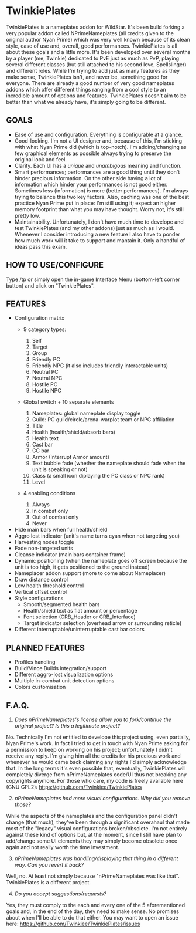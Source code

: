 # TwinkiePlates
TwinkiePlates is a nameplates addon for WildStar. It's been build forking a very popular addon called NPrimeNameplates (all credits given to the original author Nyan Prime) which was very well known because of its clean style, ease of use and, overall, good performances.
TwinkiePlates is all about these goals and a little more. It's been developed over several months by a player (me, Twinkie) dedicated to PvE just as much as PvP, playing several different classes (but still attached to his second love, Spellslinger) and different roles.
While I'm trying to add just as many features as they make sense, TwinkiePlates isn't, and never be, something good for everyone. There are already a good number of very good nameplates addons which offer different things ranging from a cool style to an incredible amount of options and features. TwinkiePlates doesn't aim to be better than what we already have, it's simply going to be different.

## GOALS
* Ease of use and configuration. Everything is configurable at a glance.
* Good-looking. I'm not a UI designer and, because of this, I'm sticking with what Nyan Prime did (which is top-notch). I'm adding/changing as few graphical elements as possible always trying to preserve the original look and feel.
* Clarity. Each UI has a _unique_ and _unambigous_ meaning and function.
* Smart performances; performances are a good thing until they don't hinder precious information. On the other side having a lot of information which hinder your performances is not good either. Sometimes less (information) is more (better performances). I'm always trying to balance this two key factors. Also, caching was one of the best practice Nyan Prime put in place: I'm still using it; expect an higher memory footprint than what you may have thought. Worry not, it's still pretty low.
* Maintainability. Unfortunately, I don't have much time to develope and test TwinkiePlates (and my other addons) just as much as I would. Whenever I consider introducing a new feature I also have to ponder how much work will it take to support and mantain it. Only a handful of ideas pass this exam.

## HOW TO USE/CONFIGURE

Type /tp or simply open the in-game Interface Menu (bottom-left corner button) and click on "TwinkiePlates".

## FEATURES

* Configuration matrix
  - 9 category types:
    1. Self
    2. Target
    3. Group
    4. Friendly PC
    5. Friendly NPC (it also includes friendly interactable units)
    6. Neutral PC
    7. Neutral NPC
    8. Hostile PC
    9. Hostile NPC
    
  - Global switch + 10 separate elements
    1. Nameplates: global nameplate display toggle
    2. Guild: PC guild/circle/arena-warplot team or NPC affiliation
    3. Title
    4. Health (health/shield/absorb bars)
    5. Health text
    6. Cast bar
    7. CC bar
    8. Armor (Interrupt Armor amount)
    9. Text bubble fade (whether the nameplate should fade when the unit is speaking or not)
    10. Class (a small icon diplaying the PC class or NPC rank)
    11. Level
    
  - 4 enabling conditions
    1. Always
    2. In combat only
    3. Out of combat only
    4. Never
* Hide main bars when full health/shield
* Aggro lost indicator (unit's name turns cyan when not targeting you)
* Harvesting nodes toggle
* Fade non-targeted units
* Cleanse indicator (main bars container frame)
* Dynamic positioning (when the nameplate goes off screen because the unit is too high, it gets positioned to the ground instead)
* Nameplacer addon support (more to come about Nameplacer)
* Draw distance control
* Low health threshold control
* Vertical offset control
* Style configurations
  - Smooth/segmented health bars
  - Health/shield text as flat amount or percentage
  - Font selection (CRB_Header or CRB_Interface)
  - Target indicator selection (overhead arrow or surrounding reticle)
* Different interruptable/uninterruptable cast bar colors
  

## PLANNED FEATURES

* Profiles handling
* Build/Vince Builds integration/support
* Different aggro-lost visualization options
* Multiple in-combat unit detection options 
* Colors customisation

## F.A.Q.

1. _Does nPrimeNameplates's license allow you to fork/continue the original project? Is this a legitimate project?_

No. Technically I'm not entitled to develope this project using, even partially, Nyan Prime's work. In fact I tried to get in touch with Nyan Prime asking for a permission to keep on working on his project; unfortunately I didn't receive any reply. I'm giving him all the credits for his precious work and whenever he would came back claiming any rights I'd simply acknowledge that. In the long terms it's even possible that, eventually, TwinkiePlates will completely diverge from nPrimeNameplates code/UI thus not breaking any copyrights anymore. 
For those who care, my code is freely available here (GNU GPL2): https://github.com/Twinkiee/TwinkiePlates

2. _nPrimeNameplates had more visual configurations. Why did you remove those?_

While the aspects of the nameplates and the configuration panel didn't change (that much), they've been through a significant overahaul that made most of the "legacy" visual configurations broken/obsolete. I'm not entirely against these kind of options but, at the moment, since I still have plan to add/change some UI elements they may simply become obsolete once again and not really worth the time investment.

3. _nPrimeNameplates was handling/displaying that thing in a different way. Can you revert it back?_

Well, no. At least not simply because "nPrimeNameplates was like that". TwinkiePlates is a different project.

4. _Do you accept suggestions/requests?_

Yes, they must comply to the each and every one of the 5 aforementioned goals and, in the end of the day, they need to make sense. No promises about when I'll be able to do that either.
You may want to open an issue here: https://github.com/Twinkiee/TwinkiePlates/issues
